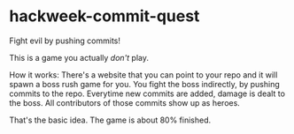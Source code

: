 # hackweek-commit-quest

Fight evil by pushing commits!

This is a game you actually _don't_ play.

How it works: There's a website that you can point to your repo and it will spawn a boss rush game for you. You fight the boss indirectly, by pushing commits to the repo. Everytime new commits are added, damage is dealt to the boss. All contributors of those commits show up as heroes.

That's the basic idea. The game is about 80% finished.
